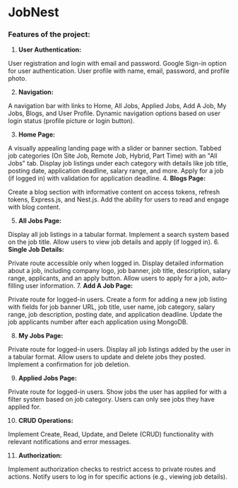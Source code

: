 # JobNest



### Features of the project:

1. **User Authentication:**

User registration and login with email and password.
Google Sign-in option for user authentication.
User profile with name, email, password, and profile photo.

2. **Navigation:**

A navigation bar with links to Home, All Jobs, Applied Jobs, Add A Job, My Jobs, Blogs, and User Profile.
Dynamic navigation options based on user login status (profile picture or login button).

3. **Home Page:**

A visually appealing landing page with a slider or banner section.
Tabbed job categories (On Site Job, Remote Job, Hybrid, Part Time) with an "All Jobs" tab.
Display job listings under each category with details like job title, posting date, application deadline, salary range, and more.
Apply for a job (if logged in) with validation for application deadline.
4. **Blogs Page:**

Create a blog section with informative content on access tokens, refresh tokens, Express.js, and Nest.js.
Add the ability for users to read and engage with blog content.

5. **All Jobs Page:**

Display all job listings in a tabular format.
Implement a search system based on the job title.
Allow users to view job details and apply (if logged in).
6. **Single Job Details:**

Private route accessible only when logged in.
Display detailed information about a job, including company logo, job banner, job title, description, salary range, applicants, and an apply button.
Allow users to apply for a job, auto-filling user information.
7. **Add A Job Page:**

Private route for logged-in users.
Create a form for adding a new job listing with fields for job banner URL, job title, user name, job category, salary range, job description, posting date, and application deadline.
Update the job applicants number after each application using MongoDB.

8. **My Jobs Page:**

Private route for logged-in users.
Display all job listings added by the user in a tabular format.
Allow users to update and delete jobs they posted.
Implement a confirmation for job deletion.

9. **Applied Jobs Page:**

Private route for logged-in users.
Show jobs the user has applied for with a filter system based on job category.
Users can only see jobs they have applied for.

10. **CRUD Operations:**

Implement Create, Read, Update, and Delete (CRUD) functionality with relevant notifications and error messages.

11. **Authorization:**

Implement authorization checks to restrict access to private routes and actions.
Notify users to log in for specific actions (e.g., viewing job details).





